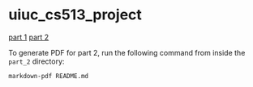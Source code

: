 # uiuc_cs513_project

[part 1](./part_1.md)
[part 2](./part_2)

To generate PDF for part 2, run the following command from inside the `part_2` directory:

```bash
markdown-pdf README.md
```
